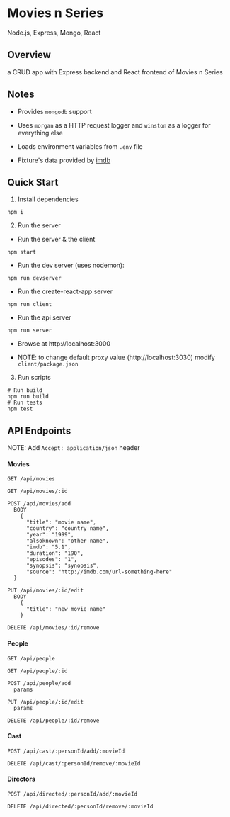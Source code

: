 # Movies n Series

Node.js, Express, Mongo, React

## Overview

a CRUD app with Express backend and React frontend of Movies n Series

## Notes

- Provides `mongodb` support

- Uses `morgan` as a HTTP request logger and `winston` as a logger for everything else

- Loads environment variables from `.env` file

- Fixture's data provided by [imdb](https://www.imdb.com)

## Quick Start

1. Install dependencies

  ```
  npm i
  ```

2. Run the server

  - Run the server & the client

  ```
  npm start
  ```

  - Run the dev server (uses nodemon):

  ```
  npm run devserver
  ```

  - Run the create-react-app server

  ```
  npm run client
  ```

  - Run the api server

  ```
  npm run server
  ```

  - Browse at http://localhost:3000

  - NOTE: to change default proxy value (http://localhost:3030) modify `client/package.json`

3. Run scripts

  ```
  # Run build
  npm run build
  # Run tests
  npm test
  ```

## API Endpoints

  NOTE: Add `Accept: application/json` header
  
#### Movies

  ```
  GET /api/movies
  
  GET /api/movies/:id
  
  POST /api/movies/add
    BODY
      {
        "title": "movie name",
        "country": "country name",
        "year": "1999",
        "alsoknown": "other name",
        "imdb": "5.1",
        "duration": "190",
        "episodes": "1",
        "synopsis": "synopsis",
        "source": "http://imdb.com/url-something-here"
    }

  PUT /api/movies/:id/edit
    BODY
      {
        "title": "new movie name"
      }

  DELETE /api/movies/:id/remove
  ```

#### People

  ```
  GET /api/people

  GET /api/people/:id

  POST /api/people/add
    params

  PUT /api/people/:id/edit
    params

  DELETE /api/people/:id/remove
  ```

#### Cast

  ```
  POST /api/cast/:personId/add/:movieId

  DELETE /api/cast/:personId/remove/:movieId
  ```

#### Directors

  ```
  POST /api/directed/:personId/add/:movieId

  DELETE /api/directed/:personId/remove/:movieId
```

